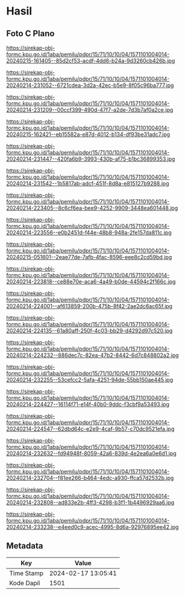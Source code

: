 # Hasil

## Foto C Plano

https://sirekap-obj-formc.kpu.go.id/1aba/pemilu/pdpr/15/71/10/10/04/1571101004014-20240215-161405--85d2cf53-acdf-4dd6-b24a-9d3260cb426b.jpg

https://sirekap-obj-formc.kpu.go.id/1aba/pemilu/pdpr/15/71/10/10/04/1571101004014-20240214-231052--6721cdea-3d2a-42ec-b5e9-8f05c96ba777.jpg

https://sirekap-obj-formc.kpu.go.id/1aba/pemilu/pdpr/15/71/10/10/04/1571101004014-20240214-231209--00ccf399-490d-47f7-a2de-7d3b7af0a2ce.jpg

https://sirekap-obj-formc.kpu.go.id/1aba/pemilu/pdpr/15/71/10/10/04/1571101004014-20240215-162421--eb15582a-e87d-4012-b134-df93be31adc7.jpg

https://sirekap-obj-formc.kpu.go.id/1aba/pemilu/pdpr/15/71/10/10/04/1571101004014-20240214-231447--420fa6b9-3993-430b-af75-b1bc36899353.jpg

https://sirekap-obj-formc.kpu.go.id/1aba/pemilu/pdpr/15/71/10/10/04/1571101004014-20240214-231542--1b5817ab-adcf-451f-8d8a-e815127b9288.jpg

https://sirekap-obj-formc.kpu.go.id/1aba/pemilu/pdpr/15/71/10/10/04/1571101004014-20240214-223405--8c6cf6ea-bee9-4252-9909-3448ea601448.jpg

https://sirekap-obj-formc.kpu.go.id/1aba/pemilu/pdpr/15/71/10/10/04/1571101004014-20240214-223556--e0b2451d-f44e-48b8-948a-2fe157da811c.jpg

https://sirekap-obj-formc.kpu.go.id/1aba/pemilu/pdpr/15/71/10/10/04/1571101004014-20240215-051601--2eae77de-7afb-4fac-8596-eee8c2cd59bd.jpg

https://sirekap-obj-formc.kpu.go.id/1aba/pemilu/pdpr/15/71/10/10/04/1571101004014-20240214-223818--ce88e70e-aca6-4a49-b0de-44594c2f166c.jpg

https://sirekap-obj-formc.kpu.go.id/1aba/pemilu/pdpr/15/71/10/10/04/1571101004014-20240214-224001--af613859-200b-475b-8f42-2ae2dc6ac65f.jpg

https://sirekap-obj-formc.kpu.go.id/1aba/pemilu/pdpr/15/71/10/10/04/1571101004014-20240214-224135--61a80aff-250f-4c03-bb29-d4292d97c520.jpg

https://sirekap-obj-formc.kpu.go.id/1aba/pemilu/pdpr/15/71/10/10/04/1571101004014-20240214-224232--886dec7c-82ea-47b2-8442-6d7c848802a2.jpg

https://sirekap-obj-formc.kpu.go.id/1aba/pemilu/pdpr/15/71/10/10/04/1571101004014-20240214-232255--53cefcc2-5afa-4251-94de-55bb150ae445.jpg

https://sirekap-obj-formc.kpu.go.id/1aba/pemilu/pdpr/15/71/10/10/04/1571101004014-20240214-224427--16114f71-e14f-40b0-9ddc-f3cbf9a53493.jpg

https://sirekap-obj-formc.kpu.go.id/1aba/pemilu/pdpr/15/71/10/10/04/1571101004014-20240214-224547--62dbd64c-e2e9-4caf-9b57-c70dc9521efa.jpg

https://sirekap-obj-formc.kpu.go.id/1aba/pemilu/pdpr/15/71/10/10/04/1571101004014-20240214-232632--fd94948f-8059-42a6-839d-4e2ea6a0e6d1.jpg

https://sirekap-obj-formc.kpu.go.id/1aba/pemilu/pdpr/15/71/10/10/04/1571101004014-20240214-232704--f81ee266-b464-4edc-a930-ffca57d2532b.jpg

https://sirekap-obj-formc.kpu.go.id/1aba/pemilu/pdpr/15/71/10/10/04/1571101004014-20240214-232808--ad833e2b-4ff3-4298-b3f1-1b4496929aa6.jpg

https://sirekap-obj-formc.kpu.go.id/1aba/pemilu/pdpr/15/71/10/10/04/1571101004014-20240214-233238--e4eed0c9-acec-4995-8d6a-92976895ee42.jpg


## Metadata

| Key        | Value               |
| ---------- | ------------------- |
| Time Stamp | 2024-02-17 13:05:41 |
| Kode Dapil | 1501                |



